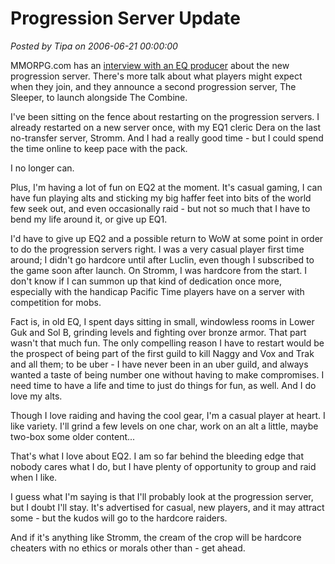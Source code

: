 # Progression Server Update

*Posted by Tipa on 2006-06-21 00:00:00*

MMORPG.com has an [interview with an EQ producer](http://www.mmorpg.com/gamelist.cfm/gameId/9/setView/features/loadFeature/723) about the new progression server. There's more talk about what players might expect when they join, and they announce a second progression server, The Sleeper, to launch alongside The Combine.



I've been sitting on the fence about restarting on the progression servers. I already restarted on a new server once, with my EQ1 cleric Dera on the last no-transfer server, Stromm. And I had a really good time - but I could spend the time online to keep pace with the pack.



I no longer can.



Plus, I'm having a lot of fun on EQ2 at the moment. It's casual gaming, I can have fun playing alts and sticking my big haffer feet into bits of the world few seek out, and even occasionally raid - but not so much that I have to bend my life around it, or give up EQ1.



I'd have to give up EQ2 and a possible return to WoW at some point in order to do the progression servers right. I was a very casual player first time around; I didn't go hardcore until after Luclin, even though I subscribed to the game soon after launch. On Stromm, I was hardcore from the start. I don't know if I can summon up that kind of dedication once more, especially with the handicap Pacific Time players have on a server with competition for mobs.



Fact is, in old EQ, I spent days sitting in small, windowless rooms in Lower Guk and Sol B, grinding levels and fighting over bronze armor. That part wasn't that much fun. The only compelling reason I have to restart would be the prospect of being part of the first guild to kill Naggy and Vox and Trak and all them; to be uber - I have never been in an uber guild, and always wanted a taste of being number one without having to make compromises. I need time to have a life and time to just do things for fun, as well. And I do love my alts.



Though I love raiding and having the cool gear, I'm a casual player at heart. I like variety. I'll grind a few levels on one char, work on an alt a little, maybe two-box some older content...



That's what I love about EQ2. I am so far behind the bleeding edge that nobody cares what I do, but I have plenty of opportunity to group and raid when I like.



I guess what I'm saying is that I'll probably look at the progression server, but I doubt I'll stay. It's advertised for casual, new players, and it may attract some - but the kudos will go to the hardcore raiders.



And if it's anything like Stromm, the cream of the crop will be hardcore cheaters with no ethics or morals other than - get ahead.


